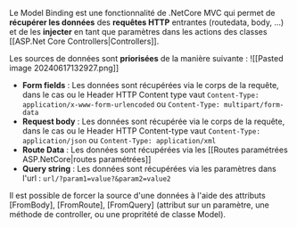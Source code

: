 
Le Model Binding est une fonctionnalité de .NetCore MVC qui permet de **récupérer les données** des **requêtes HTTP** entrantes (routedata, body, ...) et de les **injecter** en tant que paramètres dans les actions des classes [[ASP.Net Core Controllers|Controllers]].

Les sources de données sont **priorisées** de la manière suivante : 
![[Pasted image 20240617132927.png]]

- **Form fields** : 
	Les données sont récupérées via le corps de la requête, dans le cas ou le Header HTTP Content type vaut ``Content-Type: application/x-www-form-urlencoded`` ou ``Content-Type: multipart/form-data``
- **Request body** : 
	Les données sont récupérée via le corps de la requête, dans le cas ou le Header HTTP Content-type vaut ``Content-Type: application/json`` ou ``Content-Type: application/xml``
- **Route Data** :
	Les données sont récupérées via les [[Routes paramétrées ASP.NetCore|routes paramétrées]]
- **Query string** : 
	Les données sont récupérées via les paramètres dans l'url : ``url/?param1=value?&param2=value2``

Il est possible de forcer la source d'une données à l'aide des attributs [FromBody], [FromRoute], [FromQuery] (attribut sur un paramètre, une méthode de controller, ou une propritété de classe Model).
